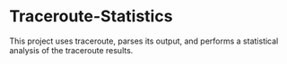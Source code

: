 # Traceroute-Statistics
This project uses traceroute, parses its output, and performs a statistical analysis of the traceroute results.
